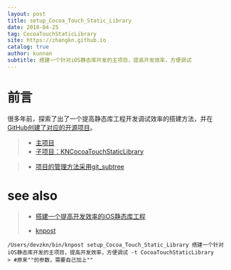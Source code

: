 ```yaml
---
layout: post
title: setup_Cocoa_Touch_Static_Library
date: 2018-04-25
tag: CocoaTouchStaticLibrary
site: https://zhangkn.github.io
catalog: true
author: kunnan
subtitle: 搭建一个针对iOS静态库开发的主项目，提高开发效率，方便调试
---
```



# 前言

很多年前，探索了出了一个提高静态库工程开发调试效率的搭建方法，并在[GitHub创建了对应的开源项目](https://github.com/zhangkn/KNCocoaTouchStaticLibrary)。 

>* [主项目](https://github.com/zhangkn/KNAPP)
>* [子项目：KNCocoaTouchStaticLibrary](https://github.com/zhangkn/KNCocoaTouchStaticLibrary)

>* [项目的管理方法采用git_subtree](https://kunnan.github.io/2018/04/25/git_subtree/)
>
>




# see also 

>* [搭建一个提高开发效率的iOS静态库工程](https://blog.csdn.net/z929118967/article/details/73872024)
>
>* [knpost](https://github.com/zhangkn/KNBin/blob/master/knpost) 
>
```
/Users/devzkn/bin/knpost setup_Cocoa_Touch_Static_Library 搭建一个针对iOS静态库开发的主项目，提高开发效率，方便调试 -t CocoaTouchStaticLibrary
> #原来""的参数，需要自己加上""
```

